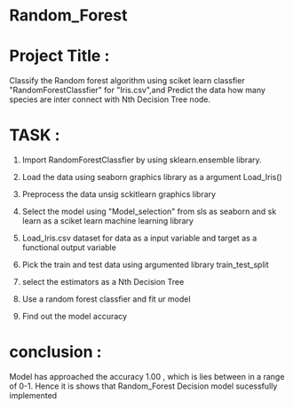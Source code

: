 # Random_Forest

# Project Title :
                  
 Classify the Random forest algorithm using sciket learn classfier "RandomForestClassfier" for "Iris.csv",and Predict the data how many species are inter connect with Nth Decision Tree node.

 # TASK :

1. Import RandomForestClassfier by using sklearn.ensemble library.

2. Load the data using seaborn graphics library as a argument Load_Iris()

3. Preprocess the data unsig sckitlearn graphics library

4. Select the model using "Model_selection" from sls as seaborn and sk learn as a sciket learn machine learning library

5. Load_Iris.csv dataset for data as a input variable and target as a functional output variable

6. Pick the train and test data using argumented library train_test_split 

7. select the estimators as a Nth Decision Tree 

8. Use a random forest classfier  and fit ur model

9. Find out the model accuracy

# conclusion :
 
Model has approached the accuracy 1.00 , which is lies between in a range of 0-1. Hence it is shows that Random_Forest Decision model sucessfully implemented

